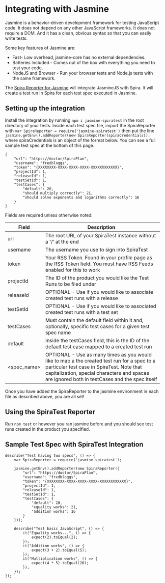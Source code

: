 # Integrating with Jasmine

Jasmine is a behavior-driven development framework for testing JavaScript code. It does not depend on any other JavaScript frameworks. It does not require a DOM. And it has a clean, obvious syntax so that you can easily write tests.

Some key features of Jasmine are:

* Fast- Low overhead, jasmine-core has no external dependencies.
* Batteries Included - Comes out of the box with everything you need to test your code.
* NodeJS and Browser - Run your browser tests and Node.js tests with the same framework.

The [Spira Reporter for Jasmine](https://www.npmjs.com/package/jasmine-spiratest) will integrate JasmineJS with Spira. It will create a test run in Spira for each test spec executed in Jasmine.


## Setting up the integration
Install the integration by running `npm i jasmine-spiratest` in the root directory of your tests. Inside each test spec file, import the SpiraReporter with `var SpiraReporter = require('jasmine-spiratest')` then put the line `jasmine.getEnv().addReporter(new SpiraReporter(spiraCredentials));` where spiraCredentials is an object of the format below. You can see a full sample test spec at the bottom of this page.

```
{
    "url": "https://doctor/SpiraPlan",
    "username": "fredbloggs",
    "token": "{XXXXXXXX-XXXX-XXXX-XXXX-XXXXXXXXXXXX}",
    "projectId": 1,
    "releaseId": 1,
    "testSetId": 1,
    "testCases": {
        "default": 20,
        "should multiply correctly": 21,
        "should solve exponents and logarithms correctly": 16
    }
}
```

Fields are required unless otherwise noted.

| Field       | Description |
|-------------|-------------|
| url         | The root URL of your SpiraTest instance without a '/' at the end |
| username    | The username you use to sign into SpiraTest |
| token       | Your RSS Token. Found in your profile page as the RSS Token field. You must have RSS Feeds enabled for this to work |
| projectId   | The ID of the product you would like the Test Runs to be filed under |
| releaseId   | OPTIONAL - Use if you would like to associate created test runs with a release |
| testSetId   | OPTIONAL - Use if you would like to associated created test runs with a test set |
| testCases   | Must contain the default field within it and, optionally, specific test cases for a given test spec name |
| default     | Inside the testCases field, this is the ID of the default test case mapped to a created test run |
| <spec_name> |	OPTIONAL - Use as many times as you would like to map a the created test run for a spec to a particular test case in SpiraTest. Note that capitalization, special characters and spaces are ignored both in testCases and the spec itself |
Once you have added the SpiraReporter to the jasmine environment in each file as described above, you are all set!

## Using the SpiraTest Reporter
Run `npm test` or however you ran jasmine before and you should see test runs created in the product you specified.

## Sample Test Spec with SpiraTest Integration
```
describe("Test having two specs", () => {
    var SpiraReporter = require('jasmine-spiratest');
 
    jasmine.getEnv().addReporter(new SpiraReporter({
        "url": "https://doctor/SpiraPlan",
        "username": "fredbloggs",
        "token": "{XXXXXXXX-XXXX-XXXX-XXXX-XXXXXXXXXXXX}",
        "projectId": 1,
        "releaseId": 1,
        "testSetId": 1,
        "testCases": {
            "default": 20,
            "equality works": 21,
            "addition works": 16
        }
    }));
 
    describe("Test basic JavaScript", () => {
        it("Equality works...", () => {
            expect(2).toEqual(2);
        });
        it("Addition works", () => {
            expect(3 + 2).toEqual(5);
        });
        it("Multiplication works", () => {
            expect(4 * 5).toEqual(20);
        });
    });
});
```